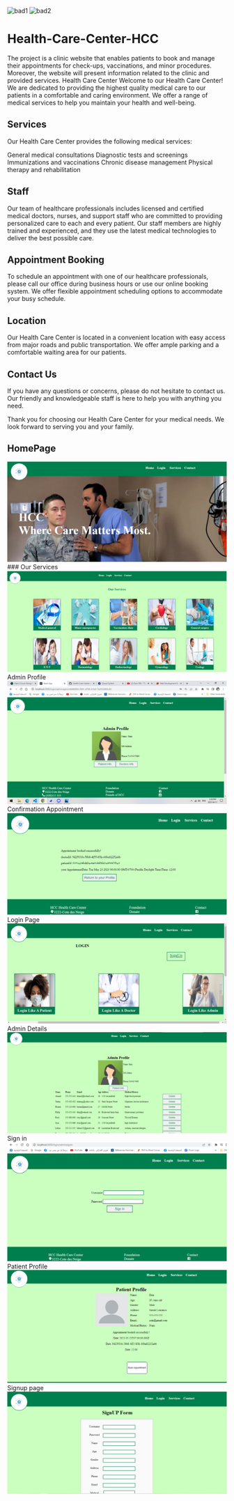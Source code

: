 ![bad1](https://img.shields.io/badge/Stack-MERN-green) ![bad2](https://img.shields.io/badge/Coder-Rawan-yellow)

# Health-Care-Center-HCC

The project is a clinic website that enables patients to book and manage their appointments for check-ups, vaccinations, and minor procedures. Moreover, the website will present information related to the clinic and provided services.
Health Care Center
Welcome to our Health Care Center! We are dedicated to providing the highest quality medical care to our patients in a comfortable and caring environment. We offer a range of medical services to help you maintain your health and well-being.

## Services

Our Health Care Center provides the following medical services:

General medical consultations
Diagnostic tests and screenings
Immunizations and vaccinations
Chronic disease management
Physical therapy and rehabilitation

## Staff

Our team of healthcare professionals includes licensed and certified medical doctors, nurses, and support staff who are committed to providing personalized care to each and every patient. Our staff members are highly trained and experienced, and they use the latest medical technologies to deliver the best possible care.

## Appointment Booking

To schedule an appointment with one of our healthcare professionals, please call our office during business hours or use our online booking system. We offer flexible appointment scheduling options to accommodate your busy schedule.

## Location

Our Health Care Center is located in a convenient location with easy access from major roads and public transportation. We offer ample parking and a comfortable waiting area for our patients.

## Contact Us

If you have any questions or concerns, please do not hesitate to contact us. Our friendly and knowledgeable staff is here to help you with anything you need.

Thank you for choosing our Health Care Center for your medical needs. We look forward to serving you and your family.
## HomePage
<img src="screenpicture/1.png"/>
### Our Services
<img src="screenpicture/2.png"/>
 Admin Profile
<img src="screenpicture/3.png"/>
Confirmation Appointment
<img src="screenpicture/4.png"/>
 Login Page
<img src="screenpicture/5.png"/>
 Admin Details 
<img src="screenpicture/6.png"/>
 Sign in 
<img src="screenpicture/7.png"/>
Patient Profile
<img src="screenpicture/9.png"/>
 Signup page
<img src="screenpicture/10.png"/>


